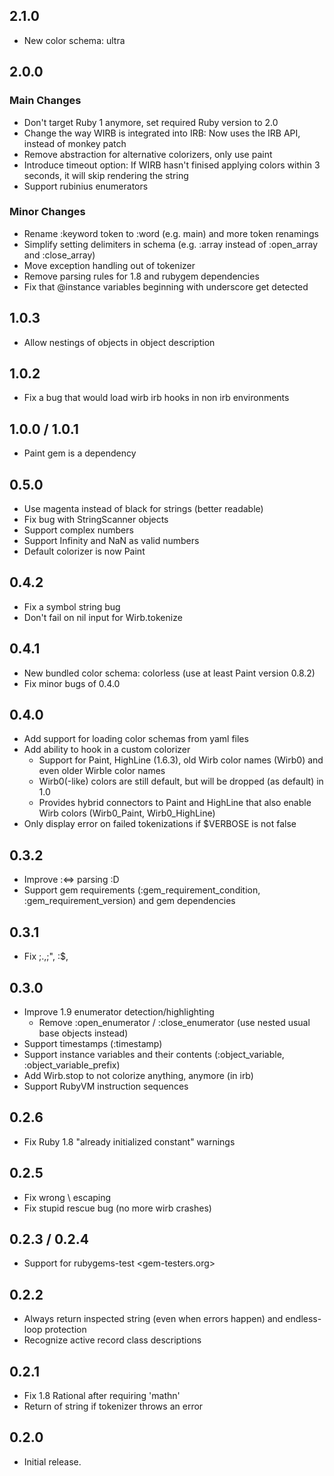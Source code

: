 ## 2.1.0
* New color schema: ultra

## 2.0.0
### Main Changes
* Don't target Ruby 1 anymore, set required Ruby version to 2.0
* Change the way WIRB is integrated into IRB: Now uses the IRB API, instead
  of monkey patch
* Remove abstraction for alternative colorizers, only use paint
* Introduce timeout option: If WIRB hasn't finised applying colors within 3
  seconds, it will skip rendering the string
* Support rubinius enumerators

### Minor Changes
* Rename :keyword token to :word (e.g. main) and more token renamings
* Simplify setting delimiters in schema (e.g. :array instead of :open_array
  and :close_array)
* Move exception handling out of tokenizer
* Remove parsing rules for 1.8 and rubygem dependencies
* Fix that @instance variables beginning with underscore get detected

## 1.0.3
* Allow nestings of objects in object description

## 1.0.2
* Fix a bug that would load wirb irb hooks in non irb environments

## 1.0.0 / 1.0.1
* Paint gem is a dependency

## 0.5.0
* Use magenta instead of black for strings (better readable)
* Fix bug with StringScanner objects
* Support complex numbers
* Support Infinity and NaN as valid numbers
* Default colorizer is now Paint

## 0.4.2
* Fix a symbol string bug
* Don't fail on nil input for Wirb.tokenize

## 0.4.1
* New bundled color schema: colorless (use at least Paint version 0.8.2)
* Fix minor bugs of 0.4.0

## 0.4.0
* Add support for loading color schemas from yaml files
* Add ability to hook in a custom colorizer
  * Support for Paint, HighLine (1.6.3), old Wirb color names (Wirb0) and
    even older Wirble color names
  * Wirb0(-like) colors are still default, but will be dropped (as
    default) in 1.0
  * Provides hybrid connectors to Paint and HighLine that also enable Wirb
    colors (Wirb0_Paint, Wirb0_HighLine)
*   Only display error on failed tokenizations if $VERBOSE is not false

## 0.3.2
* Improve :<=> parsing :D
* Support gem requirements (:gem_requirement_condition,
  :gem_requirement_version) and gem dependencies

## 0.3.1
* Fix ;$., ;$", :$,

## 0.3.0
* Improve 1.9 enumerator detection/highlighting
  * Remove :open_enumerator / :close_enumerator (use nested usual base
    objects instead)
* Support timestamps (:timestamp)
* Support instance variables and their contents (:object_variable,
  :object_variable_prefix)
* Add Wirb.stop to not colorize anything, anymore (in irb)
* Support RubyVM instruction sequences

## 0.2.6
* Fix Ruby 1.8 "already initialized constant" warnings

## 0.2.5
* Fix wrong \ escaping
* Fix stupid rescue bug (no more wirb crashes)

## 0.2.3 / 0.2.4
* Support for rubygems-test <gem-testers.org>

## 0.2.2
* Always return inspected string (even when errors happen) and endless-loop
  protection
* Recognize active record class descriptions

## 0.2.1
* Fix 1.8 Rational after requiring 'mathn'
* Return of string if tokenizer throws an error

## 0.2.0
* Initial release.

